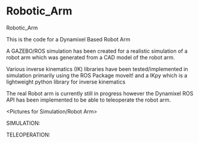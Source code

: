 # Robotic_Arm
Robotic_Arm 


This is the code for a Dynamixel Based Robot Arm 

A GAZEBO/ROS simulation has been created for a realistic simulation of a robot arm which was generated from a CAD model of the robot arm.

Various inverse kinematics (IK) libraries have been tested/implemented in simulation primarily using the ROS Package moveit! and a IKpy which is a lightweight python library for inverse kinematics

The real Robot arm is currently still in progress however the Dynamixel ROS API has been implemented to be able to teleoperate the robot arm.



<Pictures for Simulation/Robot Arm>


SIMULATION:

<Link to Simulation Github>

TELEOPERATION:

<Link to Teleoperation Github>


